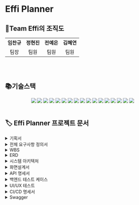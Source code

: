 # Effi Planner 
<h2 align="left">👥Team Effi의 조직도</h2>
<table>
  <tbody>
    <tr>
      <td align="center"><b>임찬규</b><br /></td>
      <td align="center"><b>정현진</b><br /></td>
      <td align="center"><b>전예은</b><br /></td>
      <td align="center"><b>김혜연</b><br /></td>
    </tr>
    <tr>
        <td align="center">팀장</td>
        <td align="center">팀원</td>
        <td align="center">팀원</td>
        <td align="center">팀원</td>
    </tr>
  </tbody>
</table>
<br/><br/>

<h2 align="left"> 📚기술스택 </h2>

<div align=center> 
  <img src="https://img.shields.io/badge/java-007396?style=for-the-badge&logo=java&logoColor=white"> 
  <img src="https://img.shields.io/badge/html5-E34F26?style=for-the-badge&logo=html5&logoColor=white"> 
  <img src="https://img.shields.io/badge/css-1572B6?style=for-the-badge&logo=css3&logoColor=white"> 
  <img src="https://img.shields.io/badge/javascript-F7DF1E?style=for-the-badge&logo=javascript&logoColor=black"> 
  <img src="https://img.shields.io/badge/mariaDB-003545?style=for-the-badge&logo=mariaDB&logoColor=white">  
  <img src="https://img.shields.io/badge/vue.js-4FC08D?style=for-the-badge&logo=vue.js&logoColor=white"> 
  <img src="https://img.shields.io/badge/bootstrap-7952B3?style=for-the-badge&logo=bootstrap&logoColor=white">
  <img src="https://img.shields.io/badge/apache tomcat-F8DC75?style=for-the-badge&logo=apachetomcat&logoColor=white">
  <img src="https://img.shields.io/badge/github-181717?style=for-the-badge&logo=github&logoColor=white">
  <img src="https://img.shields.io/badge/git-F05032?style=for-the-badge&logo=git&logoColor=white">
  <img src="https://img.shields.io/badge/springboot-6DB33F?style=for-the-badge&logo=springboot&logoColor=white">
  <img src="https://img.shields.io/badge/slack-%4A154B.svg?style=for-the-badge&logo=slack&logoColor=white"> 
  <img src="https://img.shields.io/badge/mariaDB-003545.svg?style=for-the-badge&logo=mariaDB&logoColor=white"> 
  <img src="https://img.shields.io/badge/intellijidea-000000.svg?style=for-the-badge&logo=intellijidea&logoColor=white"> 
  <img src="https://img.shields.io/badge/visualstudiocode-007ACC.svg?style=for-the-badge&logo=visualstudiocode&logoColor=white"> 
  <img src="https://img.shields.io/badge/figma-F24E1E.svg?style=for-the-badge&logo=figma&logoColor=white">
  <img src="https://img.shields.io/badge/amazonec2-FF9900.svg?style=for-the-badge&logo=amazonec2&logoColor=white"> 
</div>
<br>

<h2 align="left">🏷️ Effi Planner 프로젝트 문서 </h2>

<details>
    <summary>기획서</summary>

[기획서 링크](https://docs.google.com/document/d/1MJgmJed4s6z6OgQRg7SIL0T16ebNzhUBjuUCpWPdP78/edit?usp=drive_link)
</details>

<details>
    <summary>전체 요구사항 정의서</summary>

[1team-fin - 요구사항 정의서.pdf](https://github.com/user-attachments/files/16010667/1team-fin.-.pdf)

[Google 스프레드시트 링크](https://docs.google.com/spreadsheets/d/1gQcBxcgSCFihlm_j6VvEk0mBGkj9L0Vv-eDxfbsBDaU/edit?usp=sharing)
</details>

<details>
    <summary>WBS</summary>

![1team-fin - WBS_pages-to-jpg-0001](https://github.com/beyond-sw-camp/be05-fin-1team-effi/assets/61785329/3faaaceb-4d24-442a-8ca4-b0fc7996c397)

[Google 스프레드시트 링크](https://docs.google.com/spreadsheets/d/1gQcBxcgSCFihlm_j6VvEk0mBGkj9L0Vv-eDxfbsBDaU/edit?usp=sharing)
</details>

<details>
    <summary>ERD</summary>

![DataModeling](https://github.com/beyond-sw-camp/be05-fin-1team-effi/assets/74529390/59877e76-8e03-409b-aa7b-48972d83ece1)

[ERD 링크](https://www.erdcloud.com/d/LzhHdqfKbQiDiAqmG)
</details>

<details>
    <summary>시스템 아키텍처</summary>

![effi시스템아키텍쳐drawio](https://github.com/beyond-sw-camp/be05-fin-1team-effi/assets/74529390/626184f3-92f1-41c0-b85c-4a79f937af2b)

</details>

<details>
    <summary>화면설계서</summary>

[화면설계서 링크](https://drive.google.com/file/d/1xyGxCYz9oYFy-n2zXlV-mUb_1uDdMmnc/view?usp=drive_link)
</details>

<details>
    <summary>API 명세서</summary>

[API 명세서.pdf](https://github.com/user-attachments/files/16010744/1team-fin.-.api.pdf)

[Google 스프레드시트 링크](https://docs.google.com/spreadsheets/d/1gQcBxcgSCFihlm_j6VvEk0mBGkj9L0Vv-eDxfbsBDaU/edit?gid=1955962199#gid=1955962199)
</details>

<details>
    <summary>백엔드 테스트 케이스</summary>

[백엔드 테스트 케이스.pdf](https://github.com/user-attachments/files/16010679/1team-fin.-.pdf)

[Google 스프레드시트 링크](https://docs.google.com/spreadsheets/d/1gQcBxcgSCFihlm_j6VvEk0mBGkj9L0Vv-eDxfbsBDaU/edit?gid=1586565566#gid=1586565566)
</details>

<details>
    <summary>UI/UX 테스트</summary>

[UI/UX 테스트.pdf](https://github.com/user-attachments/files/16029381/1team-fin.-.UX_UI.pdf)


[Google 스프레드시트 링크](https://docs.google.com/spreadsheets/d/1gQcBxcgSCFihlm_j6VvEk0mBGkj9L0Vv-eDxfbsBDaU/edit?gid=1939439079#gid=1939439079)
</details>

<details>
    <summary>CI/CD 명세서</summary>

[CI/CD](https://github.com/user-attachments/files/16010835/cicdimg.pdf)

</details>

<details>
    <summary>Swagger</summary>

[Swagger Link](https://github.com/beyond-sw-camp/be05-fin-1team-effi/wiki/Swagger)

</details>

